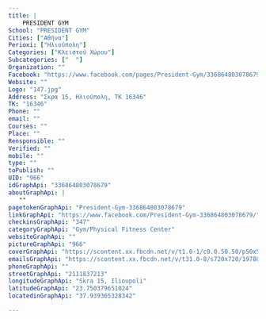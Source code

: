 ```yaml
---
title: |
    PRESIDENT GYM
School: "PRESIDENT GYM"
Cities: ["Αθήνα"]
Perioxi: ["Ηλιούπολη"]
Categories: ["Κλειστού Χώρου"]
Subcategories: ["  "]
Organization: ""
Facebook: "https://www.facebook.com/pages/President-Gym/336864803078679?sk=timeline"
Website: ""
Logo: "147.jpg"
Address: "Σκρα 15, Ηλιούπολη, ΤΚ 16346"
TK: "16346"
Phone: ""
email: ""
Courses: ""
Place: ""
Rensponsible: ""
Verified: ""
mobile: ""
type: ""
toPublish: ""
UID: "966"
idGraphApi: "336864803078679"
aboutGraphApi: | 
   ""
pagetokenGraphApi: "President-Gym-336864803078679"
linkGraphApi: "https://www.facebook.com/President-Gym-336864803078679/"
checkinsGraphApi: "347"
categoryGraphApi: "Gym/Physical Fitness Center"
websiteGraphApi: ""
pictureGraphApi: "966"
coverGraphApi: "https://scontent.xx.fbcdn.net/v/t1.0-1/c0.0.50.50/p50x50/11096678_737627506335738_1993424631700295033_n.jpg?oh=742d761da452a10114ff88bc6cca32a8&amp;oe=5B3838B4"
emailsGraphApi: "https://scontent.xx.fbcdn.net/v/t31.0-8/s720x720/19780606_1296676497097500_5619941123021590003_o.jpg?oh=c39c148476df028f4e4e58fc745680f8&amp;oe=5B3899A3"
phoneGraphApi: ""
streetGraphApi: "2111837213"
longitudeGraphApi: "Skra 15, Ilioupoli"
latitudeGraphApi: "23.750379651024"
locatedinGraphApi: "37.939365328342"

---
```




